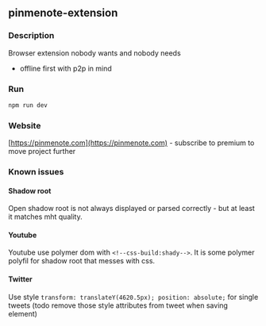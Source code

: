 pinmenote-extension
---

### Description
Browser extension nobody wants and nobody needs

- offline first with p2p in mind

### Run
```bash
npm run dev
```

### Website
[https://pinmenote.com](https://pinmenote.com) - subscribe to premium to move project further

### Known issues

#### Shadow root  
Open shadow root is not always displayed or parsed correctly - but at least it matches mht quality.

#### Youtube
Youtube use polymer dom with ```<!--css-build:shady-->```. 
It is some polymer polyfil for shadow root that messes with css. 

#### Twitter
Use style ```transform: translateY(4620.5px); position: absolute;``` for single tweets 
(todo remove those style attributes from tweet when saving element)